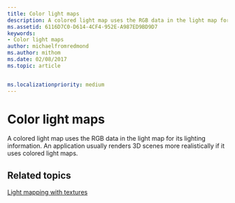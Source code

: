 ```yaml
---
title: Color light maps
description: A colored light map uses the RGB data in the light map for its lighting information. An application usually renders 3D scenes more realistically if it uses colored light maps.
ms.assetid: 6116D7C0-D614-4CF4-952E-A987ED9BD9D7
keywords:
- Color light maps
author: michaelfromredmond
ms.author: mithom
ms.date: 02/08/2017
ms.topic: article


ms.localizationpriority: medium
---
```


# Color light maps


A colored light map uses the RGB data in the light map for its lighting information. An application usually renders 3D scenes more realistically if it uses colored light maps.

## <span id="related-topics"></span>Related topics


[Light mapping with textures](light-mapping-with-textures.md)

 

 




